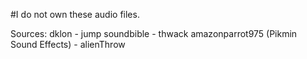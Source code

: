 #I do not own these audio files.

Sources:
dklon - jump
soundbible - thwack
amazonparrot975 (Pikmin Sound Effects) - alienThrow
